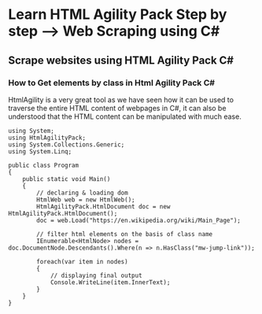# Learn HTML Agility Pack Step by step --> Web Scraping using C# 
## Scrape websites using HTML Agility Pack C#

### How to Get elements by class in Html Agility Pack C# 

HtmlAgility is a very great tool as we have seen how it can be used to traverse the entire HTML content of webpages in C#, it can also be understood that the HTML content can be manipulated with much ease.

```
using System;
using HtmlAgilityPack;
using System.Collections.Generic;
using System.Linq;

public class Program
{
	public static void Main()
	{
		// declaring & loading dom
		HtmlWeb web = new HtmlWeb();
		HtmlAgilityPack.HtmlDocument doc = new HtmlAgilityPack.HtmlDocument();
		doc = web.Load("https://en.wikipedia.org/wiki/Main_Page");
		
		// filter html elements on the basis of class name
		IEnumerable<HtmlNode> nodes = doc.DocumentNode.Descendants().Where(n => n.HasClass("mw-jump-link"));
		
		foreach(var item in nodes)
		{
			// displaying final output
			Console.WriteLine(item.InnerText);	
		}
	}
}
```

